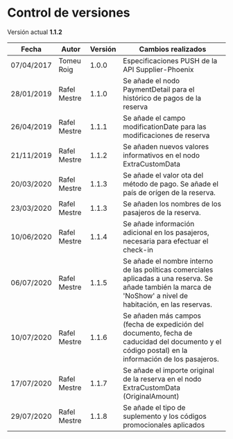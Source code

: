 # Control de versiones

<aside class="notice">Versión actual <b>1.1.2</b></aside>

Fecha | Autor | Versión | Cambios realizados
--------- | ----------- | ----------- | ----------- 
07/04/2017 | Tomeu Roig | 1.0.0 | Especificaciones PUSH de la API Supplier-Phoenix
28/01/2019 | Rafel Mestre | 1.1.0 | Se añade el nodo PaymentDetail para el histórico de pagos de la reserva
26/04/2019 | Rafel Mestre | 1.1.1 | Se añade el campo modificationDate para las modificaciones de reserva
21/11/2019 | Rafel Mestre | 1.1.2 | Se añaden nuevos valores informativos en el nodo ExtraCustomData 
20/03/2020 | Rafel Mestre | 1.1.3 | Se añade el valor ota del método de pago. Se añade el país de orígen de la reserva.
23/03/2020 | Rafel Mestre | 1.1.3 | Se añaden los nombres de los pasajeros de la reserva.
10/06/2020 | Rafel Mestre | 1.1.4 | Se añade información adicional en los pasajeros, necesaria para efectuar el check-in
06/07/2020 | Rafel Mestre | 1.1.5 | Se añade el nombre interno de las políticas comerciales aplicadas a una reserva. Se añade también la marca de 'NoShow' a nivel de habitación, en las reservas.
10/07/2020 | Rafel Mestre | 1.1.6 | Se añaden más campos (fecha de expedición del documento, fecha de caducidad del documento y el código postal) en la información de los pasajeros.
17/07/2020 | Rafel Mestre | 1.1.7 | Se añade el importe original de la reserva en el nodo ExtraCustomData (OriginalAmount)
29/07/2020 | Rafel Mestre | 1.1.8 | Se añade el tipo de suplemento y los códigos promocionales aplicados